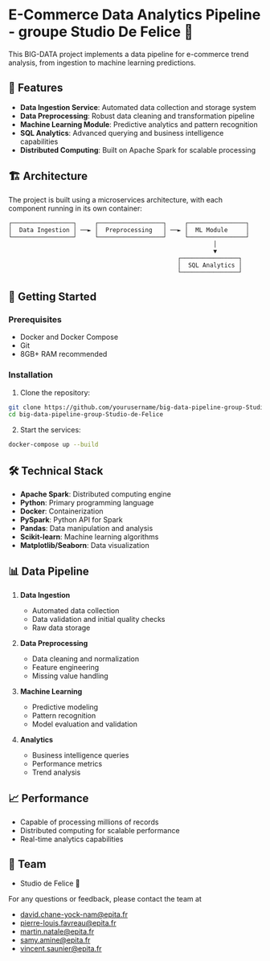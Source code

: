 # E-Commerce Data Analytics Pipeline - groupe Studio De Felice 💃

This BIG-DATA project implements a data pipeline for e-commerce trend analysis, from ingestion to machine learning predictions.

## 🌟 Features

- **Data Ingestion Service**: Automated data collection and storage system
- **Data Preprocessing**: Robust data cleaning and transformation pipeline
- **Machine Learning Module**: Predictive analytics and pattern recognition
- **SQL Analytics**: Advanced querying and business intelligence capabilities
- **Distributed Computing**: Built on Apache Spark for scalable processing

## 🏗️ Architecture

The project is built using a microservices architecture, with each component running in its own container:

```
┌─────────────────┐     ┌──────────────────┐     ┌────────────────┐
│  Data Ingestion │ ──► │  Preprocessing   │ ──► │  ML Module     │
└─────────────────┘     └──────────────────┘     └────────────────┘
                                                         │
                                                         ▼
                                               ┌────────────────┐
                                               │  SQL Analytics │
                                               └────────────────┘
```

## 🚀 Getting Started

### Prerequisites

- Docker and Docker Compose
- Git
- 8GB+ RAM recommended

### Installation

1. Clone the repository:
```bash
git clone https://github.com/yourusername/big-data-pipeline-group-Studio-de-Felice.git
cd big-data-pipeline-group-Studio-de-Felice
```

2. Start the services:
```bash
docker-compose up --build
```

## 🛠️ Technical Stack

- **Apache Spark**: Distributed computing engine
- **Python**: Primary programming language
- **Docker**: Containerization
- **PySpark**: Python API for Spark
- **Pandas**: Data manipulation and analysis
- **Scikit-learn**: Machine learning algorithms
- **Matplotlib/Seaborn**: Data visualization

## 📊 Data Pipeline

1. **Data Ingestion**
   - Automated data collection
   - Data validation and initial quality checks
   - Raw data storage

2. **Data Preprocessing**
   - Data cleaning and normalization
   - Feature engineering
   - Missing value handling

3. **Machine Learning**
   - Predictive modeling
   - Pattern recognition
   - Model evaluation and validation

4. **Analytics**
   - Business intelligence queries
   - Performance metrics
   - Trend analysis

## 📈 Performance

- Capable of processing millions of records
- Distributed computing for scalable performance
- Real-time analytics capabilities

## 👥 Team

- Studio de Felice 💃

For any questions or feedback, please contact the team at 

- [david.chane-yock-nam@epita.fr](mailto:david.chane-yock-nam@epita.fr)
- [pierre-louis.favreau@epita.fr](mailto:pierre-louis.favreau@epita.fr)
- [martin.natale@epita.fr](mailto:martin.natale@epita.fr)
- [samy.amine@epita.fr](mailto:samy.amine@epita.fr)
- [vincent.saunier@epita.fr](mailto:vincent.saunier@epita.fr)


